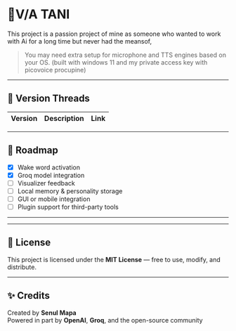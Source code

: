 # 🧠V/A TANI 

This  project is a passion project of mine as someone who wanted to work with Ai for a long time but never had the meansof, 
> You may need extra setup for microphone and TTS engines based on your OS. (built with windows 11 and my private access key with picovoice procupine)

---

## 🧵 Version Threads

| Version | Description | Link |
|---------|-------------|------|

---

## 📅 Roadmap

- [x] Wake word activation
- [x] Groq model integration
- [ ] Visualizer feedback
- [ ] Local memory & personality storage
- [ ] GUI or mobile integration
- [ ] Plugin support for third-party tools

---


---

## 📜 License

This project is licensed under the **MIT License** — free to use, modify, and distribute.

---

## ✨ Credits

Created by **Senul Mapa**  
Powered in part by **OpenAI**, **Groq**, and the open-source community
